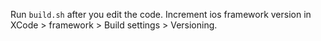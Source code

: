 Run `build.sh` after you edit the code.
Increment ios framework version in XCode > framework > Build settings > Versioning.
